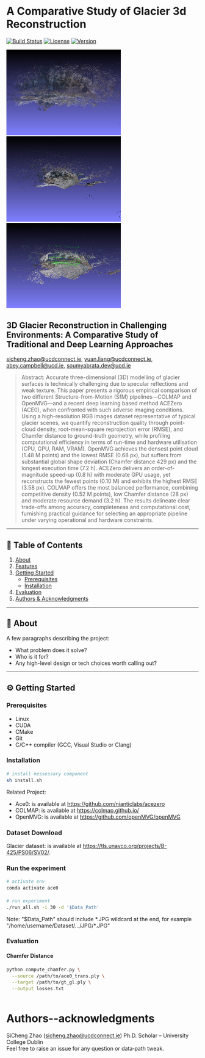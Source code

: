 # A Comparative Study of Glacier 3d Reconstruction

[![Build Status](https://img.shields.io/badge/build-passing-brightgreen)](#)
[![License](https://img.shields.io/badge/license-MIT-blue)](#)
[![Version](https://img.shields.io/badge/version-0.1.0-orange)](#)

<img src="ace0.png" width="300"/>
<img src="colmap.png" width="300"/>
<img src="openmvg.png" width="300"/>

## 3D Glacier Reconstruction in Challenging Environments: A Comparative Study of Traditional and Deep Learning Approaches
sicheng.zhao@ucdconnect.ie, yuan.liang@ucdconnect.ie, abey.campbell@ucd.ie, soumyabrata.dev@ucd.ie
> Abstract: Accurate three-dimensional (3D) modelling of glacier surfaces is technically challenging due to specular reflections and weak texture. This paper presents a rigorous empirical comparison of two different Structure-from-Motion (SfM) pipelines—COLMAP and OpenMVG—and a recent deep learning based method ACEZero (ACE0), when confronted with such adverse imaging conditions. Using a high-resolution RGB images dataset representative of typical glacier scenes, we quantify reconstruction quality through point-cloud density, root-mean-square reprojection error (RMSE), and Chamfer distance to ground-truth geometry, while profiling computational efficiency in terms of run-time and hardware utilisation (CPU, GPU, RAM, VRAM). OpenMVG achieves the densest point cloud (1.48 M points) and the lowest RMSE (0.68 px), but suffers from substantial global shape deviation (Chamfer distance 429 px) and the longest execution time (7.2 h). ACEZero delivers an order-of-magnitude speed-up (0.8 h) with moderate GPU usage, yet reconstructs the fewest points (0.10 M) and exhibits the highest RMSE (3.58 px). COLMAP offers the most balanced performance, combining competitive density (0.52 M points), low Chamfer distance (28 px) and moderate resource demand (3.2 h). The results delineate clear trade-offs among accuracy, completeness and computational cost, furnishing practical guidance for selecting an appropriate pipeline under varying operational and hardware constraints.

---

## 🚀 Table of Contents

1. [About](#about)  
2. [Features](#features)  
3. [Getting Started](#getting-started)  
   - [Prerequisites](#prerequisites)  
   - [Installation](#installation)  
4. [Evaluation](#evaluation)  
5. [Authors & Acknowledgments](#authors--acknowledgments)  

---

## 📝 About

A few paragraphs describing the project:
- What problem does it solve?
- Who is it for?
- Any high-level design or tech choices worth calling out?

---

## ⚙️ Getting Started

### Prerequisites
- Linux
- CUDA
- CMake
- Git
- C/C++ compiler (GCC, Visual Studio or Clang)

### Installation

```bash
# install nessessary component
sh install.sh
```
Related Project:
- Ace0: is available at https://github.com/nianticlabs/acezero
- COLMAP: is available at https://colmap.github.io/
- OpenMVG: is available at https://github.com/openMVG/openMVG

### Dataset Download
Glacier dataset: is available at https://tls.unavco.org/projects/B-425/PS06/SV02/.

### Run the experiment
```bash
# activate env
conda activate ace0

# run experiment
./run_all.sh -i 30 -d '$Data_Path'
```
Note: "$Data_Path" should include *.JPG wildcard at the end, for example "/home/username/Dataset/.../JPG/\*.JPG"

### Evaluation
#### Chamfer Distance
```bash
python compute_chamfer.py \
  --source /path/to/ace0_trans.ply \
  --target /path/to/gt_gl.ply \
  --output losses.txt
```

```bash

```

# Authors--acknowledgments
SiCheng Zhao (sicheng.zhao@ucdconnect.ie) Ph.D. Scholar – University College Dublin  
Feel free to raise an issue for any question or data‐path tweak.